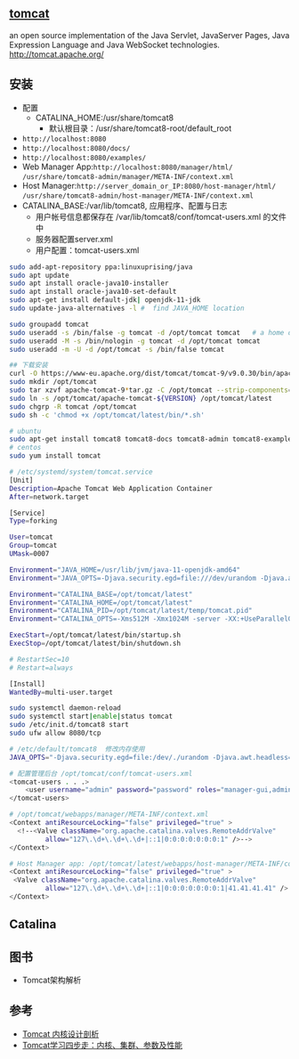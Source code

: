 ## [tomcat](https://github.com/apache/tomcat)

an open source implementation of the Java Servlet, JavaServer Pages, Java Expression Language and Java WebSocket technologies. http://tomcat.apache.org/

## 安装

* 配置
  - CATALINA_HOME:/usr/share/tomcat8
    + 默认根目录：/usr/share/tomcat8-root/default_root
* `http://localhost:8080`
* `http://localhost:8080/docs/`
* `http://localhost:8080/examples/`
* Web Manager App:`http://localhost:8080/manager/html/` `/usr/share/tomcat8-admin/manager/META-INF/context.xml`
* Host Manager:`http://server_domain_or_IP:8080/host-manager/html/` `/usr/share/tomcat8-admin/host-manager/META-INF/context.xml`
* CATALINA_BASE:/var/lib/tomcat8, 应用程序、配置与日志
  - 用户帐号信息都保存在 /var/lib/tomcat8/conf/tomcat-users.xml 的文件中
  * 服务器配置server.xml
  * 用户配置：tomcat-users.xml

```sh
sudo add-apt-repository ppa:linuxuprising/java
sudo apt update
sudo apt install oracle-java10-installer
sudo apt install oracle-java10-set-default
sudo apt-get install default-jdk| openjdk-11-jdk
sudo update-java-alternatives -l #  find JAVA_HOME location

sudo groupadd tomcat
sudo useradd -s /bin/false -g tomcat -d /opt/tomcat tomcat   # a home directory of /opt/tomcat (where we will install Tomcat)  with a shell of /bin/false (so nobody can log into the account)
sudo useradd -M -s /bin/nologin -g tomcat -d /opt/tomcat tomcat
sudo useradd -m -U -d /opt/tomcat -s /bin/false tomcat

## 下载安装
curl -O https://www-eu.apache.org/dist/tomcat/tomcat-9/v9.0.30/bin/apache-tomcat-9.0.30.tar.gz
sudo mkdir /opt/tomcat
sudo tar xzvf apache-tomcat-9*tar.gz -C /opt/tomcat --strip-components=1
sudo ln -s /opt/tomcat/apache-tomcat-${VERSION} /opt/tomcat/latest
sudo chgrp -R tomcat /opt/tomcat
sudo sh -c 'chmod +x /opt/tomcat/latest/bin/*.sh'

# ubuntu
sudo apt-get install tomcat8 tomcat8-docs tomcat8-admin tomcat8-examples
# centos
sudo yum install tomcat

# /etc/systemd/system/tomcat.service
[Unit]
Description=Apache Tomcat Web Application Container
After=network.target

[Service]
Type=forking

User=tomcat
Group=tomcat
UMask=0007

Environment="JAVA_HOME=/usr/lib/jvm/java-11-openjdk-amd64"
Environment="JAVA_OPTS=-Djava.security.egd=file:///dev/urandom -Djava.awt.headless=true"

Environment="CATALINA_BASE=/opt/tomcat/latest"
Environment="CATALINA_HOME=/opt/tomcat/latest"
Environment="CATALINA_PID=/opt/tomcat/latest/temp/tomcat.pid"
Environment="CATALINA_OPTS=-Xms512M -Xmx1024M -server -XX:+UseParallelGC"

ExecStart=/opt/tomcat/latest/bin/startup.sh
ExecStop=/opt/tomcat/latest/bin/shutdown.sh

# RestartSec=10
# Restart=always

[Install]
WantedBy=multi-user.target

sudo systemctl daemon-reload
sudo systemctl start|enable|status tomcat
sudo /etc/init.d/tomcat8 start
sudo ufw allow 8080/tcp

# /etc/default/tomcat8  修改内存使用
JAVA_OPTS="-Djava.security.egd=file:/dev/./urandom -Djava.awt.headless=true -Xmx512m -XX:MaxPermSize=256m -XX:+UseConcMarkSweepGC"

# 配置管理后台 /opt/tomcat/conf/tomcat-users.xml
<tomcat-users . . .>
    <user username="admin" password="password" roles="manager-gui,admin-gui"/>
</tomcat-users>

# /opt/tomcat/webapps/manager/META-INF/context.xml
<Context antiResourceLocking="false" privileged="true" >
  <!--<Valve className="org.apache.catalina.valves.RemoteAddrValve"
         allow="127\.\d+\.\d+\.\d+|::1|0:0:0:0:0:0:0:1" />-->
</Context>

# Host Manager app: /opt/tomcat/latest/webapps/host-manager/META-INF/context.xml  public IP is 41.41.41.41 and you want to allow access only from that IP
<Context antiResourceLocking="false" privileged="true" >
 <Valve className="org.apache.catalina.valves.RemoteAddrValve"
         allow="127\.\d+\.\d+\.\d+|::1|0:0:0:0:0:0:0:1|41.41.41.41" />
</Context>
```

## Catalina

## 图书

* Tomcat架构解析

## 参考

* [Tomcat 内核设计剖析](link)
* [Tomcat学习四步走：内核、集群、参数及性能](https://mp.weixin.qq.com/s?__biz=MzI4NTA1MDEwNg==&mid=2650765045&idx=1&sn=344349247fab0e45a0d319e6917a307e&chksm=f3f9c360c48e4a763a6e21c9ec07b1fa839e997661c851f6d72ec6560f3d872fb6065c15f2cb)
